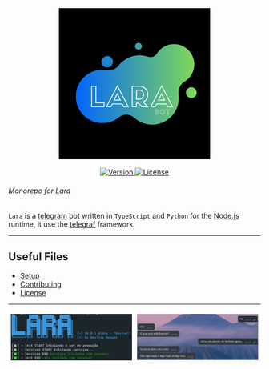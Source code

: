<div align=center><img width="60%" src="./assets/img/Lara.png" alt="Lara's logo"/></div>
<p align=center>
  <a href="https://t.me/Lara_bot">
    <img src="https://img.shields.io/badge/Version-0.0.1-green.svg?style=for-the-badge" alt="Version">
  </a>
  <a href="/LICENSE">
    <img src="https://img.shields.io/badge/License-MIT-blue.svg?style=for-the-badge" alt="License">
  </a>
</p>
<h6>Monorepo for Lara</h6>

`Lara` is a [telegram](https://telegram.org/) bot written in
`TypeScript` and `Python` for the [Node.js](https://nodejs.org/en/) runtime, it use the
[telegraf](https://github.com/telegraf/telegraf) framework.

---

## Useful Files
- [Setup](DOCs/setup.md)
- [Contributing](DOCs/CONTRIBUTING.md)
- [License](LICENSE)

---

<div style="display:flex">
  <div style="flex:33.33%; padding:5px"> 
    <img src="./assets/img/Init.png" alt="Lara's logo"/>
  </div>
  <div style="flex:33.33%; padding:5px"> 
    <img src="./assets/img/Chat.png" alt="Lara's logo"/>
  </div>
</div>